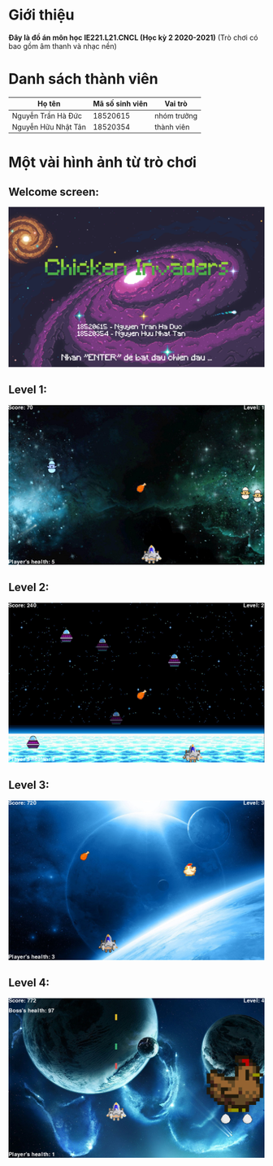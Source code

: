 # Giới thiệu

**Đây là đồ án môn học IE221.L21.CNCL (Học kỳ 2 2020-2021)**
(Trò chơi có bao gồm âm thanh và nhạc nền)

# Danh sách thành viên

| **Họ tên**  | **Mã số sinh viên** | **Vai trò** |
|-------------|---------------------|-------------|
| Nguyễn Trần Hà Đức  | 18520615  | nhóm trưởng  |
| Nguyễn Hữu Nhật Tân | 18520354  | thành viên  |

# Một vài hình ảnh từ trò chơi

## Welcome screen:
![alt text](https://github.com/nguyentranhaduc/chicken-invaders/blob/main/Media/intro.png?raw=true)

## Level 1:
![alt text](https://github.com/nguyentranhaduc/chicken-invaders/blob/main/Media/intro_1.png?raw=true)

## Level 2:
![alt text](https://github.com/nguyentranhaduc/chicken-invaders/blob/main/Media/intro_2.png?raw=true)

## Level 3:
![alt text](https://github.com/nguyentranhaduc/chicken-invaders/blob/main/Media/intro_3.png?raw=true)

## Level 4:
![alt text](https://github.com/nguyentranhaduc/chicken-invaders/blob/main/Media/intro_4.png?raw=true)
